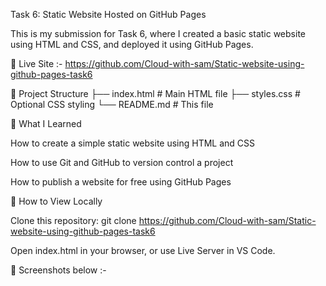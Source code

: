 Task 6: Static Website Hosted on GitHub Pages

This is my submission for Task 6, where I created a basic static website using HTML and CSS, and deployed it using GitHub Pages.

🔗 Live Site :-
https://github.com/Cloud-with-sam/Static-website-using-github-pages-task6


📁 Project Structure
├── index.html       # Main HTML file
├── styles.css       # Optional CSS styling
└── README.md        # This file

🧠 What I Learned

How to create a simple static website using HTML and CSS

How to use Git and GitHub to version control a project

How to publish a website for free using GitHub Pages

🚀 How to View Locally

Clone this repository:
git clone https://github.com/Cloud-with-sam/Static-website-using-github-pages-task6

Open index.html in your browser, or use Live Server in VS Code.

📸 Screenshots below :- 